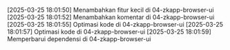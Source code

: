 [2025-03-25 18:01:50] Menambahkan fitur kecil di 04-zkapp-browser-ui
[2025-03-25 18:01:52] Menambahkan komentar di 04-zkapp-browser-ui
[2025-03-25 18:01:55] Optimasi kode di 04-zkapp-browser-ui
[2025-03-25 18:01:57] Optimasi kode di 04-zkapp-browser-ui
[2025-03-25 18:01:59] Memperbarui dependensi di 04-zkapp-browser-ui
